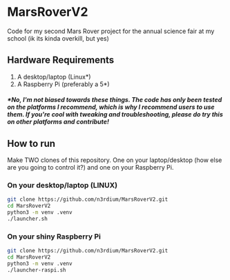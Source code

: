 # MarsRoverV2
Code for my second Mars Rover project for the annual science fair at my school (ik its kinda overkill, but yes)

## Hardware Requirements
1. A desktop/laptop (Linux*)
2. A Raspberry Pi (preferably a 5*)

##### *No, I'm not biased towards these things. The code has only been tested on the platforms I recommend, which is why I recommend users to use them. If you're cool with tweaking and troubleshooting, please do try this on other platforms and contribute!

## How to run
Make TWO clones of this repository. One on your laptop/desktop (how else are you going to control it?) and one on your Raspberry Pi.

### On your desktop/laptop (LINUX)
```bash
git clone https://github.com/n3rdium/MarsRoverV2.git
cd MarsRoverV2
python3 -m venv .venv
./launcher.sh
```

### On your shiny Raspberry Pi
```bash
git clone https://github.com/n3rdium/MarsRoverV2.git
cd MarsRoverV2
python3 -m venv .venv
./launcher-raspi.sh
```
